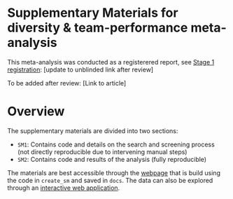 # Supplementary Materials for diversity & team-performance meta-analysis

This meta-analysis was conducted as a registerered report, see [Stage 1 registration](https://osf.io/f5qdn/?view_only=73ccd1a3cb5d4ce29f9bef55caaae313): [update to unblinded link after review]

To be added after review: [Link to article]

# Overview

The supplementary materials are divided into two sections:

- `SM1`: Contains code and details on the search and screening process (not directly reproducible due to intervening manual steps)
- `SM2`: Contains code and results of the analysis (fully reproducible)

The materials are best accessible through the [webpage](https://lukaswallrich.github.io/diversity_meta/) that is build using the code in `create_sm` and saved in `docs`. The data can also be explored through an [interactive web application](https://2ly.link/1xekY).